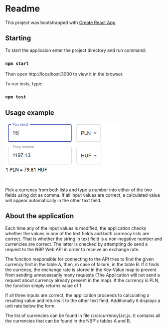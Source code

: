 # Readme

This project was bootstrapped with [Create React App](https://github.com/facebook/create-react-app).

## Starting

To start the applicaion enter the project directory and run command:

### `npm start`

Then open http://localhost:3000 to view it in the browser.

To run tests, type:

### `npm test`

## Usage example

![Example](./example.png?raw=true)

Pick a currency from both lists and type a number into either of the two fields using dot as comma.
If all input values are correct, a calculated value will appear automatically in the other text field.

## About the application

Each time any of the input values is modified, the application checks whether the values in one of the text fields and both currency lists are correct. That is whether the string in text field is a non-negative number and currencies are correct. The latter is checked by attempting do send a request to the NBP Web API in order to receive an exchange rate.

The function responsible for connecting to the API tries to find the given currency first in the table A, then, in case of failure, in the table B. If it finds the currency, the exchange rate is stored in the Key-Value map to prevent from sending unnecessarily many requests (The Application will not send a request about currency already present in the map). If the currency is PLN, the function simply returns value of 1.

If all three inputs are correct, the application proceeds to calculating a resulting value and returns it to the other text field. Additionally it displays a unit rate below the form.

The list of currencies can be found in file /src/currencyList.js. It contains all the currencies that can be found in the NBP's tables A and B.


